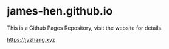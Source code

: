 # james-hen.github.io

This is a Github Pages Repository, visit the website for details.

https://jyzhang.xyz
